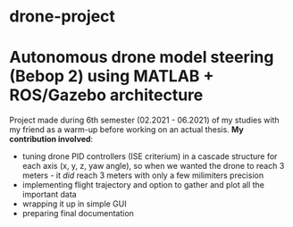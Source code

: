 # drone-project
# **Autonomous drone model steering (Bebop 2) using MATLAB + ROS/Gazebo architecture**
Project made during 6th semester (02.2021 - 06.2021) of my studies with my friend as a warm-up before working on an actual thesis.
**My contribution involved**:
* tuning drone PID controllers (ISE criterium) in a cascade structure for each axis (x, y, z, yaw angle), so when we wanted the drone to reach 3 meters - it *did* reach 3 meters with only a few milimiters precision
* implementing flight trajectory and option to gather and plot all the important data
* wrapping it up in simple GUI
* preparing final documentation
